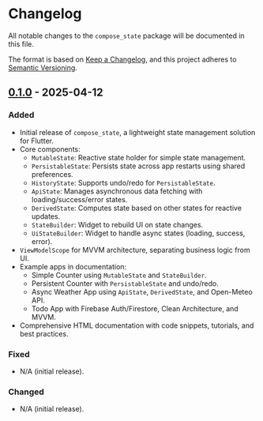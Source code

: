 # Changelog

All notable changes to the `compose_state` package will be documented in this file.

The format is based on [Keep a Changelog](https://keepachangelog.com/en/1.0.0/),
and this project adheres to [Semantic Versioning](https://semver.org/spec/v2.0.0.html).

## [0.1.0] - 2025-04-12

### Added
- Initial release of `compose_state`, a lightweight state management solution for Flutter.
- Core components:
  - `MutableState`: Reactive state holder for simple state management.
  - `PersistableState`: Persists state across app restarts using shared preferences.
  - `HistoryState`: Supports undo/redo for `PersistableState`.
  - `ApiState`: Manages asynchronous data fetching with loading/success/error states.
  - `DerivedState`: Computes state based on other states for reactive updates.
  - `StateBuilder`: Widget to rebuild UI on state changes.
  - `UiStateBuilder`: Widget to handle async states (loading, success, error).
- `ViewModelScope` for MVVM architecture, separating business logic from UI.
- Example apps in documentation:
  - Simple Counter using `MutableState` and `StateBuilder`.
  - Persistent Counter with `PersistableState` and undo/redo.
  - Async Weather App using `ApiState`, `DerivedState`, and Open-Meteo API.
  - Todo App with Firebase Auth/Firestore, Clean Architecture, and MVVM.
- Comprehensive HTML documentation with code snippets, tutorials, and best practices.

### Fixed
- N/A (initial release).

### Changed
- N/A (initial release).

[0.1.0]: https://github.com/yourusername/compose_state/releases/tag/v0.1.0